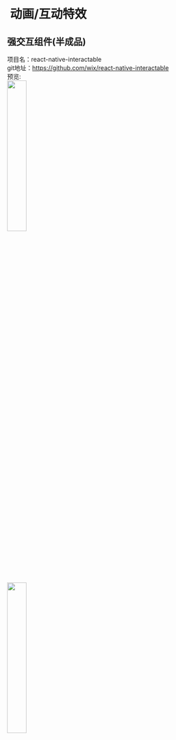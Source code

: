 #  动画/互动特效

## 强交互组件(半成品)<br>

项目名：react-native-interactable<br>
git地址：https://github.com/wix/react-native-interactable<br>
预览:<br>
<img src="https://camo.githubusercontent.com/2f4c24f2b937e543e2415bc60e7a4d4889dc1dc3/687474703a2f2f692e696d6775722e636f6d2f4a356c325176712e676966" width="30%"/>
<br>
<img src="https://camo.githubusercontent.com/46982ce8c39a7e73c021472c2c16a9bfbb73ea58/687474703a2f2f692e696d6775722e636f6d2f7048366f4235442e676966" width="30%"/>
<br>

